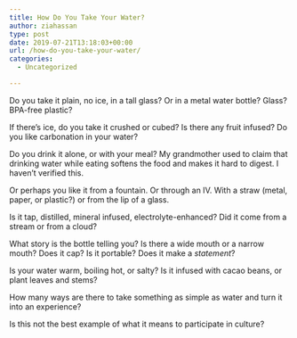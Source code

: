 ```yaml
---
title: How Do You Take Your Water?
author: ziahassan
type: post
date: 2019-07-21T13:18:03+00:00
url: /how-do-you-take-your-water/
categories:
  - Uncategorized

---
```

Do you take it plain, no ice, in a tall glass? Or in a metal water bottle? Glass? BPA-free plastic?

If there&#8217;s ice, do you take it crushed or cubed? Is there any fruit infused? Do you like carbonation in your water?

Do you drink it alone, or with your meal? My grandmother used to claim that drinking water while eating softens the food and makes it hard to digest. I haven&#8217;t verified this. 

Or perhaps you like it from a fountain. Or through an IV. With a straw (metal, paper, or plastic?) or from the lip of a glass. 

Is it tap, distilled, mineral infused, electrolyte-enhanced? Did it come from a stream or from a cloud?

What story is the bottle telling you? Is there a wide mouth or a narrow mouth? Does it cap? Is it portable? Does it make a _statement_?

Is your water warm, boiling hot, or salty? Is it infused with cacao beans, or plant leaves and stems?

How many ways are there to take something as simple as water and turn it into an experience? 

Is this not the best example of what it means to participate in culture?